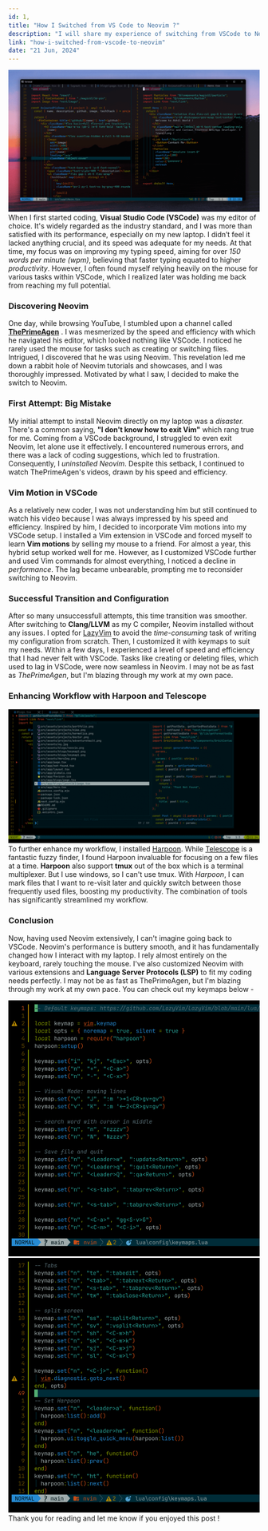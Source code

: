 ```yaml
---
id: 1,
title: "How I Switched from VS Code to Neovim ?"
description: "I will share my experience of switching from VSCode to Neovim."
link: "how-i-switched-from-vscode-to-neovim"
date: "21 Jun, 2024"
---
```


![Neovim Setup](https://raw.githubusercontent.com/akhil683/Whose_Portfolio/main/src/assets/blogs/neovim.png)
When I first started coding, **Visual Studio Code (VSCode)** was my editor of choice. It's widely regarded as the industry standard, and I was
more than satisfied with its performance, especially on my new laptop.
I didn’t feel it lacked anything crucial, and its speed was adequate
for my needs. At that time, my focus was on improving my typing speed,
aiming for over _150 words per minute (wpm)_, believing that faster
typing equated to higher _productivity_. However, I often found myself
relying heavily on the mouse for various tasks within VSCode, which I
realized later was holding me back from reaching my full potential.

### Discovering Neovim

One day, while browsing YouTube, I stumbled upon a channel called
**[ThePrimeAgen](https://www.youtube.com/@ThePrimeTime)**
. I was mesmerized by the speed and efficiency with which he navigated
his editor, which looked nothing like VSCode. I noticed he rarely used
the mouse for tasks such as creating or switching files. Intrigued, I
discovered that he was using Neovim. This revelation led me down a
rabbit hole of Neovim tutorials and showcases, and I was thoroughly
impressed. Motivated by what I saw, I decided to make the switch to
Neovim.

### First Attempt: Big Mistake

My initial attempt to install Neovim directly on my laptop was a
_disaster._ There's a common saying, **"I don't know how to exit Vim"**
which rang true for me. Coming from a VSCode background, I struggled
to even exit Neovim, let alone use it effectively. I encountered
numerous errors, and there was a lack of coding suggestions, which led
to frustration. Consequently, I _uninstalled Neovim_. Despite this
setback, I continued to watch ThePrimeAgen's videos, drawn by his
speed and efficiency.

### Vim Motion in VSCode

As a relatively new coder, I was not understanding him but still
continued to watch his video because I was always impressed by his
speed and efficiency. Inspired by him, I decided to incorporate Vim
motions into my VSCode setup. I installed a Vim extension in VSCode
and forced myself to learn **Vim motions** by selling my mouse to a
friend. For almost a year, this hybrid setup worked well for me.
However, as I customized VSCode further and used Vim commands for
almost everything, I noticed a decline in _performance_. The lag became
unbearable, prompting me to reconsider switching to Neovim.

### Successful Transition and Configuration

After so many unsuccessfull attempts, this time transition was
smoother. After switching to **Clang/LLVM** as my C compiler, Neovim
installed without any issues. I opted for
[LazyVim](https://www.lazyvim.github.io)
to avoid the _time-consuming_ task of writing my configuration from
scratch. Then, I customized it with keymaps to suit my needs. Within a
few days, I experienced a level of speed and efficiency that I had
never felt with VSCode. Tasks like creating or deleting files, which
used to lag in VSCode, were now seamless in Neovim. I may not be as
fast as _ThePrimeAgen_, but I'm blazing through my work at my own pace.

### Enhancing Workflow with Harpoon and Telescope

![Telescope View](https://raw.githubusercontent.com/akhil683/Whose_Portfolio/main/src/assets/blogs/telescope.png)
To further enhance my workflow, I installed [Harpoon](https://www.github.com/primeagen/harpoon). While
[Telescope](https://github.com) is a fantastic fuzzy finder, I found Harpoon invaluable for focusing
on a few files at a time. **Harpoon** also support **tmux** out of the box
which is a terminal multiplexer. But I use windows, so I can't use
tmux. With _Harpoon_, I can mark files that I want to re-visit later and
quickly switch between those frequently used files, boosting my
productivity. The combination of tools has significantly streamlined
my workflow.

### Conclusion

Now, having used Neovim extensively, I can't imagine going back to
VSCode. Neovim's performance is buttery smooth, and it has
fundamentally changed how I interact with my laptop. I rely almost
entirely on the keyboard, rarely touching the mouse. I've also
customized Neovim with various extensions and **Language Server
Protocols (LSP)** to fit my coding needs perfectly. I may not be as fast
as ThePrimeAgen, but I'm blazing through my work at my own pace. You
can check out my keymaps below -

![Keymap Image 1](https://raw.githubusercontent.com/akhil683/Whose_Portfolio/main/src/assets/blogs/keymap1.png)
![Keymap Image 2](https://raw.githubusercontent.com/akhil683/Whose_Portfolio/main/src/assets/blogs/keymap2.png)
Thank you for reading and let me know if you enjoyed this post !
